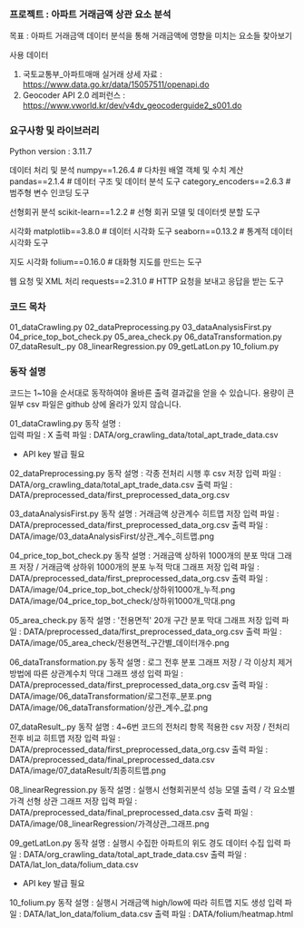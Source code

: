 ### 프로젝트 : 아파트 거래금액 상관 요소 분석
목표 : 아파트 거래금액 데이터 분석을 통해 거래금액에 영향을 미치는 요소들 찾아보기

사용 데이터
1. 국토교통부_아파트매매 실거래 상세 자료 : https://www.data.go.kr/data/15057511/openapi.do
2. Geocoder API 2.0 레퍼런스 : https://www.vworld.kr/dev/v4dv_geocoderguide2_s001.do


### 요구사항 및 라이브러리
Python version : 3.11.7

데이터 처리 및 분석
numpy==1.26.4 # 다차원 배열 객체 및 수치 계산
pandas==2.1.4 # 데이터 구조 및 데이터 분석 도구
category_encoders==2.6.3 # 범주형 변수 인코딩 도구

선형회귀 분석
scikit-learn==1.2.2 # 선형 회귀 모델 및 데이터셋 분할 도구

시각화
matplotlib==3.8.0 # 데이터 시각화 도구
seaborn==0.13.2 # 통계적 데이터 시각화 도구

지도 시각화
folium==0.16.0 # 대화형 지도를 만드는 도구

웹 요청 및 XML 처리
requests==2.31.0 # HTTP 요청을 보내고 응답을 받는 도구

### 코드 목차
01_dataCrawling.py
02_dataPreprocessing.py
03_dataAnalysisFirst.py
04_price_top_bot_check.py
05_area_check.py
06_dataTransformation.py
07_dataResult_.py
08_linearRegression.py
09_getLatLon.py
10_folium.py

### 동작 설명
코드는 1~10을 순서대로 동작하여야 올바른 출력 결과값을 얻을 수 있습니다.
용량이 큰 일부 csv 파일은 github 상에 올라가 있지 않습니다.

01_dataCrawling.py
동작 설명 :  
입력 파일 : X
출력 파일 : DATA/org_crawling_data/total_apt_trade_data.csv
* API key 발급 필요

02_dataPreprocessing.py
동작 설명 : 각종 전처리 시행 후 csv 저장
입력 파일 : DATA/org_crawling_data/total_apt_trade_data.csv
출력 파일 : DATA/preprocessed_data/first_preprocessed_data_org.csv

03_dataAnalysisFirst.py
동작 설명 : 거래금액 상관계수 히트맵 저장
입력 파일 : DATA/preprocessed_data/first_preprocessed_data_org.csv
출력 파일 : DATA/image/03_dataAnalysisFirst/상관_계수_히트맵.png

04_price_top_bot_check.py
동작 설명 : 거래금액 상하위 1000개의 분포 막대 그래프 저장 / 거래금액 상하위 1000개의 분포 누적 막대 그래프 저장
입력 파일 : DATA/preprocessed_data/first_preprocessed_data_org.csv
출력 파일 : DATA/image/04_price_top_bot_check/상하위1000개_누적.png
            DATA/image/04_price_top_bot_check/상하위1000개_막대.png
            
05_area_check.py
동작 설명 : '전용면적' 20개 구간 분포 막대 그래프 저장
입력 파일 : DATA/preprocessed_data/first_preprocessed_data_org.csv
출력 파일 : DATA/image/05_area_check/전용면적_구간별_데이터개수.png

06_dataTransformation.py
동작 설명 : 로그 전후 분포 그래프 저장 / 각 이상치 제거 방법에 따른 상관계수치 막대 그래프 생성
입력 파일 : DATA/preprocessed_data/first_preprocessed_data_org.csv
출력 파일 : DATA/image/06_dataTransformation/로그전후_분포.png
            DATA/image/06_dataTransformation/상관_계수_값.png

07_dataResult_.py
동작 설명 : 4~6번 코드의 전처리 항목 적용한 csv 저장 / 전처리 전후 비교 히트맵 저장
입력 파일 : DATA/preprocessed_data/first_preprocessed_data_org.csv
출력 파일 : DATA/preprocessed_data/final_preprocessed_data.csv
            DATA/image/07_dataResult/최종히트맵.png

08_linearRegression.py
동작 설명 : 실행시 선형회귀분석 성능 모델 출력 / 각 요소별 가격 선형 상관 그래프 저장
입력 파일 : DATA/preprocessed_data/final_preprocessed_data.csv
출력 파일 : DATA/image/08_linearRegression/가격상관_그래프.png

09_getLatLon.py
동작 설명 : 실행시 수집한 아파트의 위도 경도 데이터 수집
입력 파일 : DATA/org_crawling_data/total_apt_trade_data.csv
출력 파일 : DATA/lat_lon_data/folium_data.csv
* API key 발급 필요

10_folium.py
동작 설명 : 실행시 거래금액 high/low에 따라 히트맵 지도 생성
입력 파일 : DATA/lat_lon_data/folium_data.csv
출력 파일 : DATA/folium/heatmap.html


